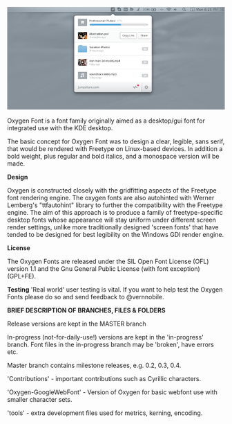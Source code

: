 ![](assets/app-shot.png)

Oxygen Font is a font family originally aimed as a desktop/gui font for integrated use with the KDE desktop. 

The basic concept for Oxygen Font was to design a clear, legible, sans serif, that would be rendered with Freetype on Linux-based devices. In addition a bold weight, plus regular and bold italics, and a monospace version will be made.

<b>Design</b>

Oxygen is constructed closely with the gridfitting aspects of the Freetype font rendering engine. The oxygen fonts are also autohinted with Werner Lemberg's "ttfautohint" library to further the compatibility with the Freetype engine. The aim of this approach is to produce a family of freetype-specific desktop fonts whose appearance will stay uniform under different screen render settings, unlike more traditionally designed 'screen fonts' that have tended to be designed for best legibility on the Windows GDI render engine.

<b>License</b>

The Oxygen Fonts are released under the SIL Open Font License (OFL) version 1.1 and the Gnu General Public License (with font exception) (GPL+FE). 


<b>Testing</b>
'Real world' user testing is vital. If you want to help test the Oxygen Fonts please do so and send feedback to @vernnobile.


<b>BRIEF DESCRIPTION OF BRANCHES, FILES & FOLDERS</b>

Release versions are kept in the MASTER branch

In-progress (not-for-daily-use!) versions are kept in the 'in-progress' branch. Font files in the in-progress branch may be 'broken', have errors etc.

Master branch contains milestone releases, e.g. 0.2, 0.3, 0.4.

'Contributions' - important contributions such as Cyrillic characters.

'Oxygen-GoogleWebFont' - Version of Oxygen for basic webfont use with smaller character sets.

'tools' - extra development files used for metrics, kerning, encoding.
